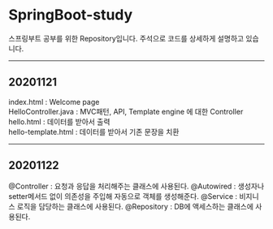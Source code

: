 # SpringBoot-study
스프링부트 공부를 위한 Repository입니다. 주석으로 코드를 상세하게 설명하고 있습니다.

-----


## 20201121
 index.html : Welcome page <br />
 HelloController.java : MVC패턴, API, Template engine 에 대한 Controller <br />
 hello.html : 데이터를 받아서 출력 <br />
 hello-template.html : 데이터를 받아서 기존 문장을 치환 <br />
 
 -----
 
 ## 20201122
  @Controller : 요청과 응답을 처리해주는 클래스에 사용된다.
  @Autowired : 생성자나 setter메서드 없이 의존성을 주입해 자동으로 객체를 생성해준다.
  @Service : 비지니스 로직을 담당하는 클래스에 사용된다.
  @Repository : DB에 액세스하는 클래스에 사용된다.
